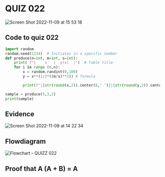 # QUIZ 022
![Screen Shot 2022-11-09 at 15 53 18](https://user-images.githubusercontent.com/111819437/200759744-228b05e9-9072-42f0-b69c-3bb887e59d75.png)



## Code to quiz 022
```.py
import random
random.seed(1234)  # Initiates in a specific number
def produce(n=int, m=int, s=int):
    print( f"|    x   |  y(x)  |")  # Table title
    for i in range (0,n):
        x = random.randint(0,100)
        y = x**(1/2*((m/s)**2)) # formula

        print(f"|{str(round(x,2)).center(8,' ')}|{str(round(y,2)).center(8,' ')}|")

sample = produce(5,3,2)
print(sample)
```
## Evidence

![Screen Shot 2022-11-09 at 14 22 34](https://user-images.githubusercontent.com/111819437/200745594-317fedcc-5f3c-4e3a-b633-b18b5bda5a3b.png)

## Flowdiagram

![Flowchart - QUIZZ 022](https://user-images.githubusercontent.com/111819437/200974778-449c577a-4a40-4532-b563-9b8abadfdb06.png)

## Proof that A (A + B) = A 
